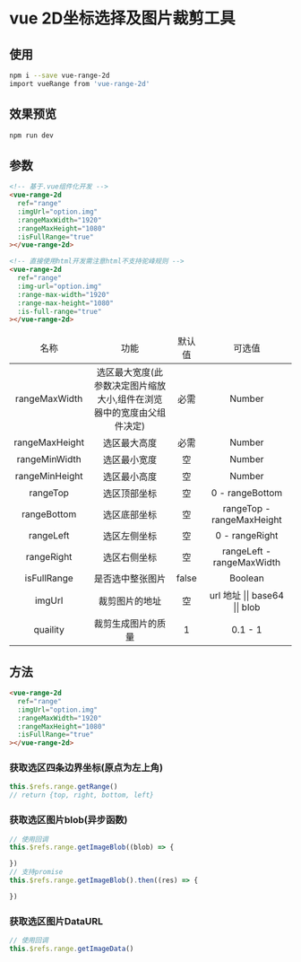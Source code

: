 # vue 2D坐标选择及图片裁剪工具

## 使用 

```bash
npm i --save vue-range-2d
import vueRange from 'vue-range-2d'
```

## 效果预览

```bash
npm run dev
```

## 参数

```html
<!-- 基于.vue组件化开发 -->
<vue-range-2d
  ref="range"
  :imgUrl="option.img"
  :rangeMaxWidth="1920"
  :rangeMaxHeight="1080"
  :isFullRange="true"
></vue-range-2d>

<!-- 直接使用html开发需注意html不支持驼峰规则 -->
<vue-range-2d
  ref="range"
  :img-url="option.img"
  :range-max-width="1920"
  :range-max-height="1080"
  :is-full-range="true"
></vue-range-2d>
```

<table style="text-align: center">
  <thead>
    <tr>
        <td>名称</td>
        <td>功能</td>
        <td>默认值</td>
        <td>可选值</td>
    </tr>
  </thead>
  <tbody>
    <tr>
        <td>rangeMaxWidth</td>
        <td>选区最大宽度(此参数决定图片缩放大小,组件在浏览器中的宽度由父组件决定)</td>
        <td>必需</td>
        <td>Number</td>
    </tr>
    <tr>
        <td>rangeMaxHeight</td>
        <td>选区最大高度</td>
        <td>必需</td>
        <td>Number</td>
    </tr>
    <tr>
        <td>rangeMinWidth</td>
        <td>选区最小宽度</td>
        <td>空</td>
        <td>Number</td>
    </tr>
    <tr>
        <td>rangeMinHeight</td>
        <td>选区最小高度</td>
        <td>空</td>
        <td>Number</td>
    </tr>
    <tr>
        <td>rangeTop</td>
        <td>选区顶部坐标</td>
        <td>空</td>
        <td>0 - rangeBottom</td>
    </tr>
    <tr>
        <td>rangeBottom</td>
        <td>选区底部坐标</td>
        <td>空</td>
        <td>rangeTop - rangeMaxHeight</td>
    </tr>
    <tr>
        <td>rangeLeft</td>
        <td>选区左侧坐标</td>
        <td>空</td>
        <td>0 - rangeRight</td>
    </tr>
    <tr>
        <td>rangeRight</td>
        <td>选区右侧坐标</td>
        <td>空</td>
        <td>rangeLeft - rangeMaxWidth</td>
    </tr>
    <tr>
        <td>isFullRange</td>
        <td>是否选中整张图片</td>
        <td>false</td>
        <td>Boolean</td>
    </tr>
    <tr>
        <td>imgUrl</td>
        <td>裁剪图片的地址</td>
        <td>空</td>
        <td>url 地址 || base64 || blob</td>
    </tr>
    <tr>
        <td>quaility</td>
        <td>裁剪生成图片的质量</td>
        <td>1</td>
        <td>0.1 - 1</td>
    </tr>
  </tbody>
</table>

## 方法

```html
<vue-range-2d
  ref="range"
  :imgUrl="option.img"
  :rangeMaxWidth="1920"
  :rangeMaxHeight="1080"
  :isFullRange="true"
></vue-range-2d>
```

### 获取选区四条边界坐标(原点为左上角)

``` javascript
this.$refs.range.getRange()
// return {top, right, bottom, left}
```

### 获取选区图片blob(异步函数)

``` javascript
// 使用回调
this.$refs.range.getImageBlob((blob) => {

})
// 支持promise
this.$refs.range.getImageBlob().then((res) => {

})
```

### 获取选区图片DataURL

``` javascript
// 使用回调
this.$refs.range.getImageData()
```
